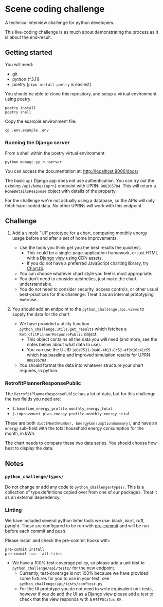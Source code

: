 # Scene coding challenge
A technical interview challenge for python developers.

This live-coding challenge is as much about demonstrating the process as it is about the
end-result.

## Getting started
You will need:
- git
- python (^3.11)
- poetry (`pipx install poetry` is easiest)

You should be able to clone this repository, and setup a virtual environment using
poetry:
```shell
poetry install
poetry shell
```

Copy the example environment file:
```shell
cp .env.example .env
```

### Running the Django server

From a shell within the poetry virtual environment:
```shell
python manage.py runserver
```

You can access the documentation at: [http://localhost:8000/docs/](http://localhost:8000/docs/)

The basic `api` Django app does not use authentication. You can try out the existing
`/api/home/{uprn}` endpoint with UPRN: `906205784`. This will return a
`HomeDetailsResponse` object with details of the property.

For the challenge we're not actually using a database, so the APIs will only fetch
hard-coded data. No other UPRNs will work with this endpoint.


## Challenge

1. Add a simple "UI" prototype for a chart, comparing monthly energy usage before and
after a set of home improvements.
    - Use the tools you think get you the best results the quickest.
        - This could be a single-page-application framework, or just HTML with a
          [Django view](https://docs.djangoproject.com/en/5.1/topics/http/views/)
          using CDN assets.
        - If you do not have a preferred JavaScript charting library, try
          [ChartJS](https://www.chartjs.org/).
    - You can choose whatever chart style you feel is most appropriate.
    - You don't need to consider aesthetics, just make the chart understandable.
    - You do not need to consider security, access controls, or other usual best-practices
      for this challenge. Treat it as an internal prototyping exercise.

2. You should add an endpoint to the `python_challenge.api.views` to supply the data for
   the chart.
    - We have provided a utility function `python_challenge.utils.get_results` which
      fetches a `RetrofitPlannerResponsePublic` object.
        - This object contains all the data you will need (and more, see the notes below
          about what data to use).
        - You can use the UUID `1e0e7511-9e40-4b13-8c52-4f9c26c41c55` which has baseline
          and improved simulation results for UPRN `906205784`.
    - You should format the data into whatever structure your chart requires, in python.


### RetrofitPlannerResponsePublic

The `RetrofitPlannerResponsePublic` has a lot of data, but for this challenge the two
fields you need are:
- `$.baseline_energy_profile.monthly_energy_total`
- `$.improvement_plan.energy_profile.monthly_energy_total`

These are both `dict[MonthNumber, EnergyConsumptionSummary]`, and have an `energy`
sub-field with the total household energy consumption for the month, in kWh.

The chart needs to compare these two data series. You should choose how best to display
the data.


## Notes

### `python_challenge/types/`

Do not change or add any code to `python_challenge/types/`.
This is a collection of type definitions copied over from one of our packages.
Treat it as an external dependency.

### Linting

We have included several python linter tools we use: black, isort, ruff, pyright.
These are configured to be run with [pre-commit](https://pre-commit.com/) and will be
run before each commit and push.

Please install and check the pre-commit hooks with:
```shell
pre-commit install
pre-commit run --all-files
```

- We have a 100% test-coverage policy, so please add a unit test to
`python_challenge/api/tests/` for the new endpoint.
    - Currently, test-coverage is not 100% because we have provided some fixtures for
    you to use in your test, see `python_challenge/api/tests/conftest.py`
    - For the UI prototype you do not need to write equivalent unit tests, however
      if you do add the UI as a Django view please add a test to check that the view
      responds with a `HTTPStatus.OK`
